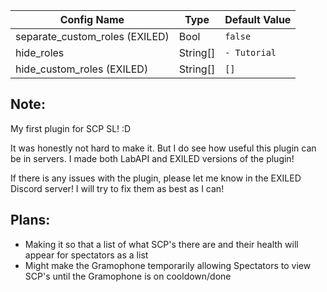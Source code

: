 | Config Name                    | Type       | Default Value                            |
|--------------------------------|------------|------------------------------------------|
| separate_custom_roles (EXILED) | Bool       | `false`                                  |
| hide_roles                     | String[]   | `- Tutorial`                             |
| hide_custom_roles     (EXILED) | String[]   | `[]`                             |

## Note:
My first plugin for SCP SL! :D

It was honestly not hard to make it. But I do see how useful this plugin can be in servers.
I made both LabAPI and EXILED versions of the plugin!

If there is any issues with the plugin, please let me know in the EXILED Discord server! I will try to fix them as best as I can!


## Plans:
- Making it so that a list of what SCP's there are and their health will appear for spectators as a list
- Might make the Gramophone temporarily allowing Spectators to view SCP's until the Gramophone is on cooldown/done
